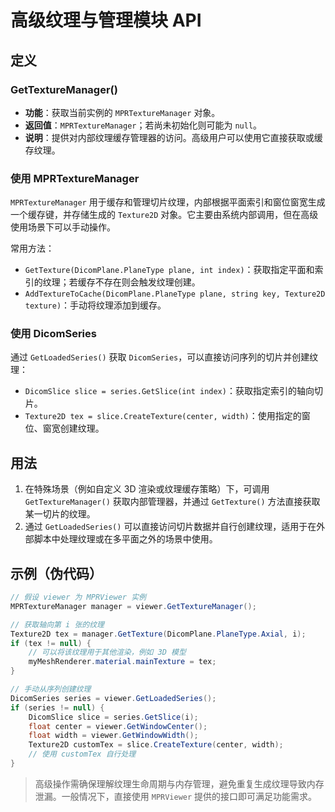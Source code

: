 # 高级纹理与管理模块 API

## 定义

### GetTextureManager()

- **功能**：获取当前实例的 `MPRTextureManager` 对象。
- **返回值**：`MPRTextureManager`；若尚未初始化则可能为 `null`。
- **说明**：提供对内部纹理缓存管理器的访问。高级用户可以使用它直接获取或缓存纹理。

### 使用 MPRTextureManager

`MPRTextureManager` 用于缓存和管理切片纹理，内部根据平面索引和窗位窗宽生成一个缓存键，并存储生成的 `Texture2D` 对象。它主要由系统内部调用，但在高级使用场景下可以手动操作。

常用方法：
- `GetTexture(DicomPlane.PlaneType plane, int index)`：获取指定平面和索引的纹理；若缓存不存在则会触发纹理创建。
- `AddTextureToCache(DicomPlane.PlaneType plane, string key, Texture2D texture)`：手动将纹理添加到缓存。

### 使用 DicomSeries

通过 `GetLoadedSeries()` 获取 `DicomSeries`，可以直接访问序列的切片并创建纹理：
- `DicomSlice slice = series.GetSlice(int index)`：获取指定索引的轴向切片。
- `Texture2D tex = slice.CreateTexture(center, width)`：使用指定的窗位、窗宽创建纹理。

## 用法

1. 在特殊场景（例如自定义 3D 渲染或纹理缓存策略）下，可调用 `GetTextureManager()` 获取内部管理器，并通过 `GetTexture()` 方法直接获取某一切片的纹理。
2. 通过 `GetLoadedSeries()` 可以直接访问切片数据并自行创建纹理，适用于在外部脚本中处理纹理或在多平面之外的场景中使用。

## 示例（伪代码）

```csharp
// 假设 viewer 为 MPRViewer 实例
MPRTextureManager manager = viewer.GetTextureManager();

// 获取轴向第 i 张的纹理
Texture2D tex = manager.GetTexture(DicomPlane.PlaneType.Axial, i);
if (tex != null) {
    // 可以将该纹理用于其他渲染，例如 3D 模型
    myMeshRenderer.material.mainTexture = tex;
}

// 手动从序列创建纹理
DicomSeries series = viewer.GetLoadedSeries();
if (series != null) {
    DicomSlice slice = series.GetSlice(i);
    float center = viewer.GetWindowCenter();
    float width = viewer.GetWindowWidth();
    Texture2D customTex = slice.CreateTexture(center, width);
    // 使用 customTex 自行处理
}
```

> 高级操作需确保理解纹理生命周期与内存管理，避免重复生成纹理导致内存泄漏。一般情况下，直接使用 `MPRViewer` 提供的接口即可满足功能需求。